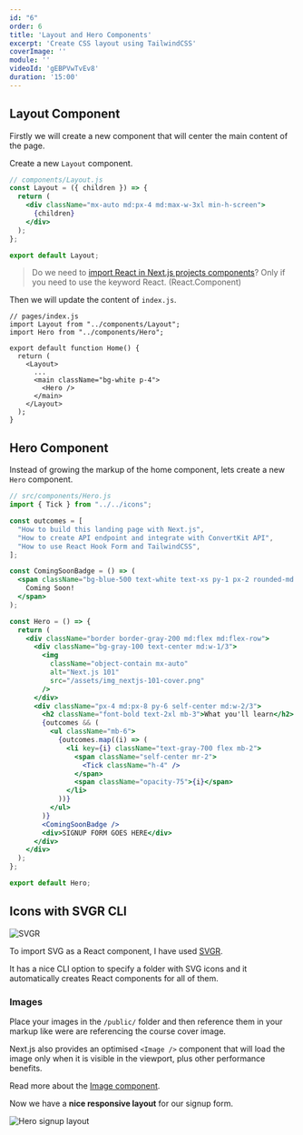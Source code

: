 ```yaml
---
id: "6"
order: 6
title: 'Layout and Hero Components'
excerpt: 'Create CSS layout using TailwindCSS'
coverImage: ''
module: ''
videoId: 'gEBPVwTvEv8'
duration: '15:00'
---
```


## Layout Component

Firstly we will create a new component that will center the main content of the page.

Create a new `Layout` component.

```jsx
// components/Layout.js
const Layout = ({ children }) => {
  return (
    <div className="mx-auto md:px-4 md:max-w-3xl min-h-screen">
      {children}
    </div>
  );
};

export default Layout;
```

> Do we need to [import React in Next.js projects components](https://stackoverflow.com/questions/63090037/importing-react-into-pages-in-next-js)? Only if you need to use the keyword React. (React.Component)

Then we will update the content of `index.js`.

```jsx{3,9-11}
// pages/index.js
import Layout from "../components/Layout";
import Hero from "../components/Hero";

export default function Home() {
  return (
    <Layout>
      ...
      <main className="bg-white p-4">
        <Hero />
      </main>
    </Layout>
  );
}

```

## Hero Component

Instead of growing the markup of the home component, lets create a new `Hero` component.

```jsx
// src/components/Hero.js
import { Tick } from "../../icons";

const outcomes = [
  "How to build this landing page with Next.js",
  "How to create API endpoint and integrate with ConvertKit API",
  "How to use React Hook Form and TailwindCSS",
];

const ComingSoonBadge = () => (
  <span className="bg-blue-500 text-white text-xs py-1 px-2 rounded-md mb-4 inline-block">
    Coming Soon!
  </span>
);

const Hero = () => {
  return (
    <div className="border border-gray-200 md:flex md:flex-row">
      <div className="bg-gray-100 text-center md:w-1/3">
        <img
          className="object-contain mx-auto"
          alt="Next.js 101"
          src="/assets/img_nextjs-101-cover.png"
        />
      </div>
      <div className="px-4 md:px-8 py-6 self-center md:w-2/3">
        <h2 className="font-bold text-2xl mb-3">What you'll learn</h2>
        {outcomes && (
          <ul className="mb-6">
            {outcomes.map((i) => (
              <li key={i} className="text-gray-700 flex mb-2">
                <span className="self-center mr-2">
                  <Tick className="h-4" />
                </span>
                <span className="opacity-75">{i}</span>
              </li>
            ))}
          </ul>
        )}
        <ComingSoonBadge />
        <div>SIGNUP FORM GOES HERE</div>
      </div>
    </div>
  );
};

export default Hero;

```

## Icons with SVGR CLI

![SVGR](/assets/course/styling/img_svgr-icons.png)

To import SVG as a React component, I have used [SVGR](https://react-svgr.com/docs/cli/).

It has a nice CLI option to specify a folder with SVG icons and it automatically creates React components for all of them.

### Images

Place your images in the `/public/` folder and then reference them in your markup like were are referencing the course cover image.

Next.js also provides an optimised `<Image />` component that will load the image only when it is visible in the viewport, plus other performance benefits.

Read more about the [Image component](https://nextjs.org/docs/api-reference/next/image).

Now we have a **nice responsive layout** for our signup form.

![Hero signup layout](/assets/course/styling/img_hero-layout.png)